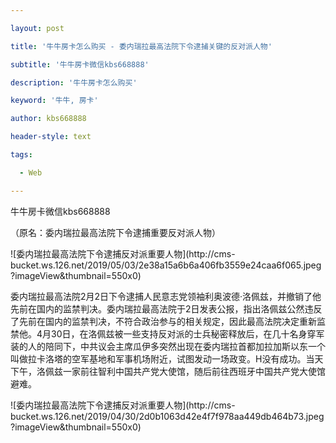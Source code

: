 ---
layout: post
title: '牛牛房卡怎么购买 - 委内瑞拉最高法院下令逮捕关键的反对派人物'
subtitle: '牛牛房卡微信kbs668888'
description: '牛牛房卡怎么购买'
keyword: '牛牛, 房卡'
author: kbs668888
header-style: text
tags:
  - Web
---
牛牛房卡微信kbs668888

（原名：委内瑞拉最高法院下令逮捕重要反对派人物）

![委内瑞拉最高法院下令逮捕反对派重要人物](http://cms-
bucket.ws.126.net/2019/05/03/2e38a15a6b6a406fb3559e24caa6f065.jpeg?imageView&thumbnail=550x0)

委内瑞拉最高法院2月2日下令逮捕人民意志党领袖利奥波德·洛佩兹，并撤销了他先前在国内的监禁判决。委内瑞拉最高法院于2日发表公报，指出洛佩兹公然违反了先前在国内的监禁判决，不符合政治参与的相关规定，因此最高法院决定重新监禁他。4月30日，在洛佩兹被一些支持反对派的士兵秘密释放后，在几十名身穿军装的人的陪同下，中共议会主席瓜伊多突然出现在委内瑞拉首都加拉加斯以东一个叫做拉卡洛塔的空军基地和军事机场附近，试图发动一场政变。H没有成功。当天下午，洛佩兹一家前往智利中国共产党大使馆，随后前往西班牙中国共产党大使馆避难。

![委内瑞拉最高法院下令逮捕反对派重要人物](http://cms-
bucket.ws.126.net/2019/04/30/2d0b1063d42e4f7f978aa449db464b73.jpeg?imageView&thumbnail=550x0)  

